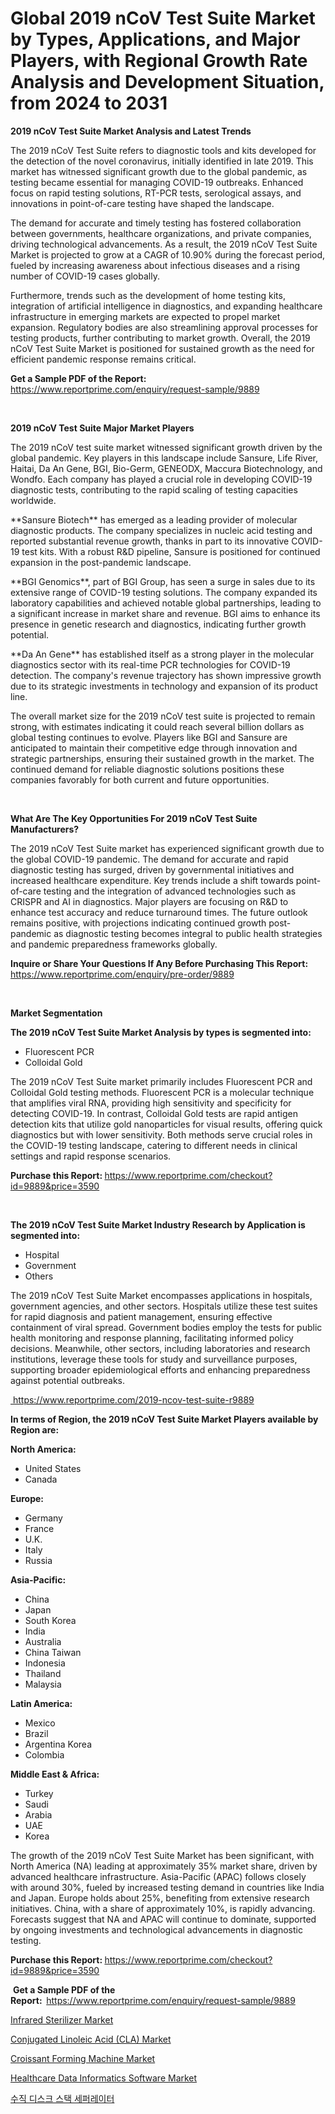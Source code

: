 <p><h1>Global 2019 nCoV Test Suite Market by Types, Applications, and Major Players, with Regional Growth Rate Analysis and Development Situation, from 2024 to 2031</h1></p><p><strong>2019 nCoV Test Suite Market Analysis and Latest Trends</strong></p>
<p><p>The 2019 nCoV Test Suite refers to diagnostic tools and kits developed for the detection of the novel coronavirus, initially identified in late 2019. This market has witnessed significant growth due to the global pandemic, as testing became essential for managing COVID-19 outbreaks. Enhanced focus on rapid testing solutions, RT-PCR tests, serological assays, and innovations in point-of-care testing have shaped the landscape.</p><p>The demand for accurate and timely testing has fostered collaboration between governments, healthcare organizations, and private companies, driving technological advancements. As a result, the 2019 nCoV Test Suite Market is projected to grow at a CAGR of 10.90% during the forecast period, fueled by increasing awareness about infectious diseases and a rising number of COVID-19 cases globally.</p><p>Furthermore, trends such as the development of home testing kits, integration of artificial intelligence in diagnostics, and expanding healthcare infrastructure in emerging markets are expected to propel market expansion. Regulatory bodies are also streamlining approval processes for testing products, further contributing to market growth. Overall, the 2019 nCoV Test Suite Market is positioned for sustained growth as the need for efficient pandemic response remains critical.</p></p>
<p><strong>Get a Sample PDF of the Report:&nbsp;</strong> <a href="https://www.reportprime.com/enquiry/request-sample/9889">https://www.reportprime.com/enquiry/request-sample/9889</a></p>
<p>&nbsp;</p>
<p><strong>2019 nCoV Test Suite Major Market Players</strong></p>
<p><p>The 2019 nCoV test suite market witnessed significant growth driven by the global pandemic. Key players in this landscape include Sansure, Life River, Haitai, Da An Gene, BGI, Bio-Germ, GENEODX, Maccura Biotechnology, and Wondfo. Each company has played a crucial role in developing COVID-19 diagnostic tests, contributing to the rapid scaling of testing capacities worldwide.</p><p>**Sansure Biotech** has emerged as a leading provider of molecular diagnostic products. The company specializes in nucleic acid testing and reported substantial revenue growth, thanks in part to its innovative COVID-19 test kits. With a robust R&D pipeline, Sansure is positioned for continued expansion in the post-pandemic landscape.</p><p>**BGI Genomics**, part of BGI Group, has seen a surge in sales due to its extensive range of COVID-19 testing solutions. The company expanded its laboratory capabilities and achieved notable global partnerships, leading to a significant increase in market share and revenue. BGI aims to enhance its presence in genetic research and diagnostics, indicating further growth potential.</p><p>**Da An Gene** has established itself as a strong player in the molecular diagnostics sector with its real-time PCR technologies for COVID-19 detection. The company's revenue trajectory has shown impressive growth due to its strategic investments in technology and expansion of its product line.</p><p>The overall market size for the 2019 nCoV test suite is projected to remain strong, with estimates indicating it could reach several billion dollars as global testing continues to evolve. Players like BGI and Sansure are anticipated to maintain their competitive edge through innovation and strategic partnerships, ensuring their sustained growth in the market. The continued demand for reliable diagnostic solutions positions these companies favorably for both current and future opportunities.</p></p>
<p>&nbsp;</p>
<p><strong>What Are The Key Opportunities For 2019 nCoV Test Suite Manufacturers?</strong></p>
<p><p>The 2019 nCoV Test Suite market has experienced significant growth due to the global COVID-19 pandemic. The demand for accurate and rapid diagnostic testing has surged, driven by governmental initiatives and increased healthcare expenditure. Key trends include a shift towards point-of-care testing and the integration of advanced technologies such as CRISPR and AI in diagnostics. Major players are focusing on R&D to enhance test accuracy and reduce turnaround times. The future outlook remains positive, with projections indicating continued growth post-pandemic as diagnostic testing becomes integral to public health strategies and pandemic preparedness frameworks globally.</p></p>
<p><strong>Inquire or Share Your Questions If Any Before Purchasing This Report:</strong> <a href="https://www.reportprime.com/enquiry/pre-order/9889">https://www.reportprime.com/enquiry/pre-order/9889</a></p>
<p>&nbsp;</p>
<p><strong>Market Segmentation</strong></p>
<p><strong>The 2019 nCoV Test Suite Market Analysis by types is segmented into:</strong></p>
<p><ul><li>Fluorescent PCR</li><li>Colloidal Gold</li></ul></p>
<p><p>The 2019 nCoV Test Suite market primarily includes Fluorescent PCR and Colloidal Gold testing methods. Fluorescent PCR is a molecular technique that amplifies viral RNA, providing high sensitivity and specificity for detecting COVID-19. In contrast, Colloidal Gold tests are rapid antigen detection kits that utilize gold nanoparticles for visual results, offering quick diagnostics but with lower sensitivity. Both methods serve crucial roles in the COVID-19 testing landscape, catering to different needs in clinical settings and rapid response scenarios.</p></p>
<p><strong>Purchase this Report:&nbsp;</strong><a href="https://www.reportprime.com/checkout?id=9889&price=3590">https://www.reportprime.com/checkout?id=9889&price=3590</a></p>
<p>&nbsp;</p>
<p><strong>The 2019 nCoV Test Suite Market Industry Research by Application is segmented into:</strong></p>
<p><ul><li>Hospital</li><li>Government</li><li>Others</li></ul></p>
<p><p>The 2019 nCoV Test Suite Market encompasses applications in hospitals, government agencies, and other sectors. Hospitals utilize these test suites for rapid diagnosis and patient management, ensuring effective containment of viral spread. Government bodies employ the tests for public health monitoring and response planning, facilitating informed policy decisions. Meanwhile, other sectors, including laboratories and research institutions, leverage these tools for study and surveillance purposes, supporting broader epidemiological efforts and enhancing preparedness against potential outbreaks.</p></p>
<p><a href="https://www.reportprime.com/2019-ncov-test-suite-r9889">&nbsp;https://www.reportprime.com/2019-ncov-test-suite-r9889</a></p>
<p><strong>In terms of Region, the 2019 nCoV Test Suite Market Players available by Region are:</strong></p>
<p>
    <p> <strong> North America: </strong>
        <ul>
            <li>United States</li>
            <li>Canada</li>
        </ul>
        </p> 
    <p> <strong> Europe: </strong>
        <ul>
            <li>Germany</li>
            <li>France</li>
            <li>U.K.</li>
            <li>Italy</li>
            <li>Russia</li>
        </ul>
        </p> 
    <p> <strong> Asia-Pacific: </strong>
        <ul>
            <li>China</li>
            <li>Japan</li>
            <li>South Korea</li>
            <li>India</li>
            <li>Australia</li>
            <li>China Taiwan</li>
            <li>Indonesia</li>
            <li>Thailand</li>
            <li>Malaysia</li>
        </ul>
        </p> 
    <p> <strong> Latin America: </strong>
        <ul>
            <li>Mexico</li>
            <li>Brazil</li>
            <li>Argentina Korea</li>
            <li>Colombia</li>
        </ul>
        </p> 
    <p> <strong> Middle East & Africa: </strong>
        <ul>
            <li>Turkey</li>
            <li>Saudi</li>
            <li>Arabia</li>
            <li>UAE</li>
            <li>Korea</li>
        </ul>
    </p>
    </p>
<p><p>The growth of the 2019 nCoV Test Suite Market has been significant, with North America (NA) leading at approximately 35% market share, driven by advanced healthcare infrastructure. Asia-Pacific (APAC) follows closely with around 30%, fueled by increased testing demand in countries like India and Japan. Europe holds about 25%, benefiting from extensive research initiatives. China, with a share of approximately 10%, is rapidly advancing. Forecasts suggest that NA and APAC will continue to dominate, supported by ongoing investments and technological advancements in diagnostic testing.</p></p>
<p><strong>Purchase this Report: </strong><a href="https://www.reportprime.com/checkout?id=9889&price=3590">https://www.reportprime.com/checkout?id=9889&price=3590</a></p>
<p>&nbsp;<strong>Get a Sample PDF of the Report:&nbsp;&nbsp;</strong><a href="https://www.reportprime.com/enquiry/request-sample/9889">https://www.reportprime.com/enquiry/request-sample/9889</a></p>
<p><strong></strong></p>
<p><p><a href="https://www.linkedin.com/pulse/what-emerging-market-trends-infrared-sterilizer-detailed-f2fzc?trackingId=%2FNRpIUhkRN6t9v%2FJ0MaOhQ%3D%3D">Infrared Sterilizer Market</a></p><p><a href="https://medium.com/@annahawkins697/the-conjugated-linoleic-acid-cla-market-prioritizes-cost-control-and-efficiency-enhancement-da416b51c86a">Conjugated Linoleic Acid (CLA) Market</a></p><p><a href="https://medium.com/@annahawkins697/in-the-croissant-forming-machine-market-the-main-focus-is-on-keeping-costs-low-and-getting-the-de6d9cdeb831">Croissant Forming Machine Market</a></p><p><a href="https://issuu.com/reportprime-2/docs/healthcare-data-informatics-softwar_a3a84a3f301d7b">Healthcare Data Informatics Software Market</a></p><p><a href="https://medium.com/@manvir.kharay/%ED%98%81%EC%8B%A0%EC%9D%98-%EB%AF%B8%EB%9E%98-%EA%B8%80%EB%A1%9C%EB%B2%8C-%EC%88%98%EC%A7%81-%EB%94%94%EC%8A%A4%ED%81%AC-%EC%8A%A4%ED%83%9D-%EB%B6%84%EB%A6%AC%EA%B8%B0-%EC%8B%9C%EC%9E%A5-%EC%84%B1%EC%9E%A5-%EB%B0%8F-%EA%B8%B0%ED%9A%8C-2024-2031-db5c24e5c407">수직 디스크 스택 세퍼레이터</a></p></p>
